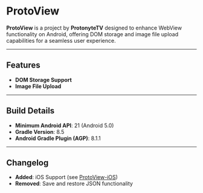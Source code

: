 # ProtoView

**ProtoView** is a project by **ProtonyteTV** designed to enhance WebView functionality on Android, offering DOM storage and image file upload capabilities for a seamless user experience.

---

## Features

- **DOM Storage Support**  
- **Image File Upload**

---

## Build Details

- **Minimum Android API**: 21 (Android 5.0)
- **Gradle Version**: 8.5
- **Android Gradle Plugin (AGP)**: 8.1.1

---

## Changelog

- **Added**: iOS Support (see [ProtoView-iOS](https://github.com/ProtonyteTV/ProtoView-iOS))
- **Removed**: Save and restore JSON functionality
